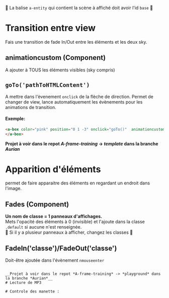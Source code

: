 🚧 La balise `a-entity` qui contient la scène à affiché doit avoir l'id `base` 🚧 


# Transition entre view
Fais une transition de fade In/Out entre les éléments et les deux sky.

## animationcustom (Component)
A ajouter à TOUS les éléments visibles (sky compris)

## `goTo('pathToHTMLContent')` 
A mettre dans l'èvenement `onclick` de la flèche de direction.
Permet de changer de view, lance automatiquement les évènements pour les animations de transition.

#### Exemple: 
```html 
<a-box color="pink" position="0 1 -3" onclick="goTo()"  animationcustom class="clickable">
</a-box>
```

__Projet à voir dans le repot *A-frame-training* -> *template* dans la branche *Aurian*__


# Apparition d'éléments
permet de faire apparaitre des éléments en regardant un endroit dans l'image.

## Fades (Component)
__Un nom de classe = 1 panneaux d'affichages.__   
Mets l'opacité des éléments à 0 (invisible) et l'ajoute dans la classe `.default` si aucune n'est renseignée.  
🛑 Si il y a plusieur panneaux à afficher, changez les classes 🛑 

## FadeIn('classe')/FadeOut('classe')
Doit-être ajoutée dans l'évènement `nmouseenter`
```

__Projet à voir dans le repot *A-frame-training* -> *playground* dans la branche *Aurian*__
# Lecture de MP3

# Controle des manette :

